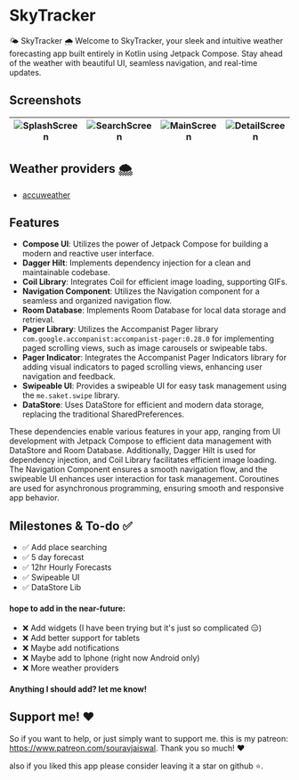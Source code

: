 # SkyTracker
🌤️ SkyTracker 🌧️  Welcome to SkyTracker, your sleek and intuitive weather forecasting app built entirely in Kotlin using Jetpack Compose. Stay ahead of the weather with beautiful UI, seamless navigation, and real-time updates.
## Screenshots

| ![SplashScreen](https://github.com/souravjaiswl/SkyTracker/assets/73962038/df9fb9ac-570e-46c6-8890-add0fb6ef46c) | ![SearchScreen](https://github.com/souravjaiswl/SkyTracker/assets/73962038/a79049a9-58ab-4923-8bf6-fbbf478eb57d) | ![MainScreen](https://github.com/souravjaiswl/SkyTracker/assets/73962038/e9b2fa36-f8ef-4a85-b5bd-833d41dd81c0) | ![DetailScreen](https://github.com/souravjaiswl/SkyTracker/assets/73962038/9aa764b0-0268-4a9b-a672-8003bef9991f) |
| ------------------------------------------------------------ | ------------------------------------------------------------ | ------------------------------------------------------------ | ------------------------------------------------------------ |
## Weather providers 🌨️
- [accuweather](https://developer.accuweather.com/)
## Features
- **Compose UI**: Utilizes the power of Jetpack Compose for building a modern and reactive user interface.
- **Dagger Hilt**: Implements dependency injection for a clean and maintainable codebase.
- **Coil Library**: Integrates Coil for efficient image loading, supporting GIFs.
- **Navigation Component**: Utilizes the Navigation component for a seamless and organized navigation flow.
- **Room Database**: Implements Room Database for local data storage and retrieval.
- **Pager Library**: Utilizes the Accompanist Pager library `com.google.accompanist:accompanist-pager:0.28.0` for implementing paged scrolling views, such as image carousels or swipeable tabs.
- **Pager Indicator**: Integrates the Accompanist Pager Indicators library for adding visual indicators to paged scrolling views, enhancing user navigation and feedback.
- **Swipeable UI**: Provides a swipeable UI for easy task management using the `me.saket.swipe` library.
- **DataStore**: Uses DataStore for efficient and modern data storage, replacing the traditional SharedPreferences.

These dependencies enable various features in your app, ranging from UI development with Jetpack Compose to efficient data management with DataStore and Room Database. Additionally, Dagger Hilt is used for dependency injection, and Coil Library facilitates efficient image loading. The Navigation Component ensures a smooth navigation flow, and the swipeable UI enhances user interaction for task management. Coroutines are used for asynchronous programming, ensuring smooth and responsive app behavior.

## Milestones & To-do ✅

- ✅ Add place searching
- ✅ 5 day forecast
- ✅ 12hr Hourly Forecasts
- ✅ Swipeable UI
- ✅ DataStore Lib

#### hope to add in the near-future:
 
- ❌ Add widgets (I have been trying but it's just so complicated 😑)
- ❌ Add better support for tablets
- ❌ Maybe add notifications
- ❌ Maybe add to Iphone (right now Android only)
- ❌ More weather providers

#### Anything I should add? let me know!

## Support me! ❤️
So if you want to help, or just simply want to support me.
this is my patreon: https://www.patreon.com/souravjaiswal.
Thank you so much! ❤️

also if you liked this app please consider leaving it a star on github ⭐.
